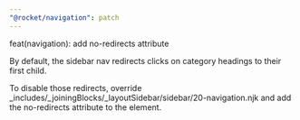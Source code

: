 ```yaml
---
"@rocket/navigation": patch
---
```


feat(navigation): add no-redirects attribute

By default, the sidebar nav redirects clicks on category headings to
their first child.

To disable those redirects, override
_includes/_joiningBlocks/_layoutSidebar/sidebar/20-navigation.njk
and add the no-redirects attribute to the <rocket-navigation>
element.
